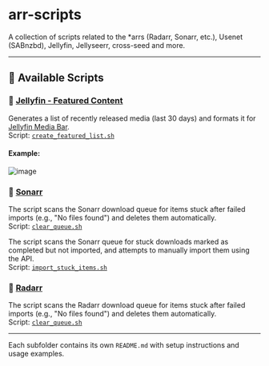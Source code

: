 # arr-scripts

A collection of scripts related to the *arrs (Radarr, Sonarr, etc.), Usenet (SABnzbd), Jellyfin, Jellyseerr, cross-seed and more.

---

## 📂 Available Scripts

### 🔹 [Jellyfin - Featured Content](./jellyfin/Featured%20Content/README.md)

Generates a list of recently released media (last 30 days) and formats it for [Jellyfin Media Bar](https://github.com/MakD/Jellyfin-Media-Bar).  
Script: [`create_featured_list.sh`](./jellyfin/Featured%20Content/create_featured_list.sh)

#### Example:
![image](https://github.com/user-attachments/assets/141f6da5-b238-4721-b7b8-e395d2fbbaae)


### 🔹 [Sonarr](./sonarr/)

The script scans the Sonarr download queue for items stuck after failed imports (e.g., "No files found") and deletes them automatically.  
Script: [`clear_queue.sh`](./sonarr/clear_queue/)

The script scans the Sonarr queue for stuck downloads marked as completed but not imported, and attempts to manually import them using the API.  
Script: [`import_stuck_items.sh`](./sonarr/import_stuck_items/)


### 🔹 [Radarr](./radarr/)

The script scans the Radarr download queue for items stuck after failed imports (e.g., "No files found") and deletes them automatically.  
Script: [`clear_queue.sh`](./radarr/clear_queue/)

---

Each subfolder contains its own `README.md` with setup instructions and usage examples.
